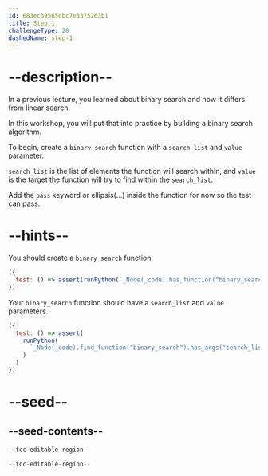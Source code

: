 ```yaml
---
id: 683ec39565dbc7e3375263b1
title: Step 1
challengeType: 20
dashedName: step-1
---
```


# --description--

In a previous lecture, you learned about binary search and how it differs from linear search.

In this workshop, you will put that into practice by building a binary search algorithm.

To begin, create a `binary_search` function with a `search_list` and `value` parameter.

`search_list` is the list of elements the function will search within, and `value` is the target the function will try to find within the `search_list`.

Add the `pass` keyword or ellipsis(...) inside the function for now so the test can pass.

# --hints--

You should create a `binary_search` function.

```js
({ 
  test: () => assert(runPython(`_Node(_code).has_function("binary_search")`)) 
})
```

Your `binary_search` function should have a `search_list` and `value` parameters.

```js
({ 
  test: () => assert(
    runPython(
      `_Node(_code).find_function("binary_search").has_args("search_list, value") or _Node(_code).find_function("binary_search").has_args("value, search_list")`
    )
  ) 
})
```

# --seed--

## --seed-contents--

```py
--fcc-editable-region--

--fcc-editable-region--
```
